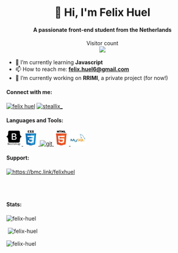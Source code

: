 <h1 align="center"> 👋 Hi, I'm Felix Huel </h1>
<h4 align="center"> A passionate front-end student from the Netherlands </h4>

<p align="center"> 
  Visitor count<br>
  <img src="https://profile-counter.glitch.me/felix-huel/count.svg" />
</p>

- 🌱 I’m currently learning **Javascript**
- 📫 How to reach me: **felix.huel6@gmail.com**
- 🔭 I’m currently working on **RRIMI**, a private project (for now!)

<h4 align="left">Connect with me:</h4>
<p align="left">
<a href="https://www.linkedin.com/in/felix-huel-1407a8283" target="blank"><img align="center" src="https://raw.githubusercontent.com/rahuldkjain/github-profile-readme-generator/master/src/images/icons/Social/linked-in-alt.svg" alt="felix huel" height="30" width="40" /></a>
<a href="https://instagram.com/steallix_" target="blank"><img align="center" src="https://raw.githubusercontent.com/rahuldkjain/github-profile-readme-generator/master/src/images/icons/Social/instagram.svg" alt="steallix_" height="30" width="40" /></a>
</p>

<h4 align="left">Languages and Tools:</h4>
<p align="left"> <a href="https://getbootstrap.com" target="_blank" rel="noreferrer"> <img src="https://raw.githubusercontent.com/devicons/devicon/master/icons/bootstrap/bootstrap-plain-wordmark.svg" alt="bootstrap" width="40" height="40"/> </a> <a href="https://www.w3schools.com/css/" target="_blank" rel="noreferrer"> <img src="https://raw.githubusercontent.com/devicons/devicon/master/icons/css3/css3-original-wordmark.svg" alt="css3" width="40" height="40"/> </a> <a href="https://git-scm.com/" target="_blank" rel="noreferrer"> <img src="https://www.vectorlogo.zone/logos/git-scm/git-scm-icon.svg" alt="git" width="40" height="40"/> </a> <a href="https://www.w3.org/html/" target="_blank" rel="noreferrer"> <img src="https://raw.githubusercontent.com/devicons/devicon/master/icons/html5/html5-original-wordmark.svg" alt="html5" width="40" height="40"/> </a> <a href="https://www.mysql.com/" target="_blank" rel="noreferrer"> <img src="https://raw.githubusercontent.com/devicons/devicon/master/icons/mysql/mysql-original-wordmark.svg" alt="mysql" width="40" height="40"/> </a> </p>

<h4 align="left">Support:</h4>
<p><a href="https://www.buymeacoffee.com/https://bmc.link/felixhuel"> <img align="center" src="https://cdn.buymeacoffee.com/buttons/v2/default-yellow.png" height="50" width="210" alt="https://bmc.link/felixhuel" /></a></p><br><br>

<h4 align="left">Stats:</h4>
<p><img align="center" src="https://github-readme-stats.vercel.app/api/top-langs?username=felix-huel&show_icons=true&locale=en&layout=compact" alt="felix-huel" /></p>

<p>&nbsp;<img align="center" src="https://github-readme-stats.vercel.app/api?username=felix-huel&show_icons=true&locale=en" alt="felix-huel" /></p>

<p><img align="center" src="https://github-readme-streak-stats.herokuapp.com/?user=felix-huel&" alt="felix-huel" /></p>
